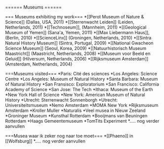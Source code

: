 ====== Museums ======

=== Museums exhibiting my work===
*[[Perot Museum of Nature & Science]] (Dallas, USA, 2011)
*[[Sterrenwacht Leiden]] (Leiden, Netherlands, 2011)
*[[Technoseum]], (Mannheim, 2011)
*[[Geological Museum of Yemen]] (Sana'a, Yemen, 2011)
*[[Max Liebermann Haus]], (Berlin, 2010)
*[[ScienceLinx]] (Groningen, Netherlands, 2010)
*[[Sintra Natural History Museum]] (Sintra, Portugal, 2009)
*[[National Gwacheon Science Museum]] (Seoul, Korea, 2009)
*[[Natuurhistorisch Museum Maastricht]] (Maastricht, Netherlands, 2008)
*[[Museum voor Beeld en Geluid]] (Hilversum, Netherlands, 2006)
*[[Rijksmuseum Amsterdam]] (Amsterdam, Netherlands, 2004)

===Museums visited===
*Paris: Cité des sciences
*Los Angeles: Science Centre
*Los Angeles: Museum of Natural History
*Santa Barbara: Museum of Natural History
*San Fransisco: Exploratorium
*San Francisco: California Academy of Science
*San Jose: The Tech
*Ithaca: Museum of the Earth
*New York Hall of Science
*New York: American Museum of Natural History
*Utrecht: Sterrenwacht Sonnenborgh
*Utrecht: Universiteitsmuseum
*Nemo Amsterdam
*MOMA New York
*Rijksmuseum Amsterdam
*Kroller Muller
*Naturalis
*Veel musea in Nieuw Zeeland
*Groninger Museum
*Kunsthal Rotterdam
*Booijmans van Beuningen Rotterdam
*Haags Gemeentemuseum
*TomTits Experiment
*..... nog verder aanvullen

===Musea waar ik zeker nog naar toe moet===
*[[Phaeno]] in [[Wolfsburg]]
*..... nog verder aanvullen
